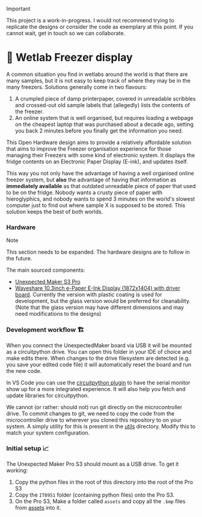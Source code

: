 > [!IMPORTANT]
> This project is a work-in-progress. I would not recommend trying to replicate the designs or consider the code as exemplary at this point. If you cannot wait, get in touch so we can collaborate.

# 🧊 Wetlab Freezer display 	

A common situation you find in wetlabs around the world is that there are many samples, but it is not easy to keep track of where they may be in the many freezers. Solutions generally come in two flavours:

1. A crumpled piece of damp printerpaper, covered in unreadable scribbles and crossed-out old sample labels that (allegedly) lists the contents of the freezer.
2. An online system that is well organised, but requires loading a webpage on the cheapest laptop that was purchased about a decade ago, setting you back 2 minutes before you finally get the information you need.

This Open Hardware design aims to provide a relatively affordable solution that aims to improve the Freezer organisation experience for those managing their Freezers with some kind of electronic system. It displays the fridge contents on an Electronic Paper Display (E-ink), and updates itself. 

This way you not only have the advantage of having a well organised online freezer system, but **also** the advantage of having that information as **immediately available** as that outdated unreadable piece of paper that used to be on the fridge. Nobody wants a crusty piece of paper with hieroglyphics, and nobody wants to spend 3 minutes on the world's slowest computer just to find out where sample X is supposed to be stored. This solution keeps the best of both worlds.

### Hardware 

> [!NOTE]  
> This section needs to be expanded. The hardware designs are to follow in the future.

The main sourced components:
* [Unexpected Maker S3 Pro](https://esp32s3.com/pros3.html#home)
* [Waveshare 10.3inch e-Paper E-Ink Display (1872x1404) with driver board](https://www.waveshare.com/product/displays/e-paper/epaper-1/10.3inch-e-paper-hat.htm). Currently the version with plastic coating is used for development, but the glass version would be preferred for cleanability. (Note that the glass version may have different dimensions and may need modifications to the designs)


### Development workflow 🏗

When you connect the UnexpectedMaker board via USB it will be mounted as a circuitpython drive. You can open this folder in your IDE of choice and make edits there. When changes to the drive filesystem are detected (e.g. you save your edited code file) it will automatically reset the board and run the new code.

In VS Code you can use the [circuitpython plugin](https://marketplace.visualstudio.com/items?itemName=joedevivo.vscode-circuitpython) to have the serial monitor show up for a more integrated experience. It will also help you fetch and update libraries for circuitpython.

We cannot (or rather: should not) run git directly on the microcontroller drive. To commit changes to git, we need to copy the code from the microcontroller drive to wherever you cloned this repository to on your system. A simply utility for this is present in the [utils](utils/copy-code-from-board.sh) directory. Modify this to match your system configuration.

### Initial setup 📈

The Unexpected Maker Pro S3 should mount as a USB drive.  To get it working:

1. Copy the python files in the root of this directory into the root of the Pro S3 
2. Copy the `IT8951` folder (containing python files) onto the Pro S3.
3. On the Pro S3, Make a folder called `assets` and copy all the `.bmp` files from [assets](assets) into it.